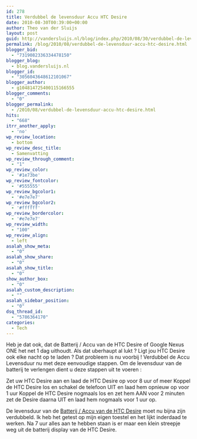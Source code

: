 ```yaml
---
id: 278
title: Verdubbel de levensduur Accu HTC Desire
date: 2010-08-30T00:39:00+00:00
author: Theo van der Sluijs
layout: post
guid: http://vandersluijs.nl/blog/index.php/2010/08/30/verdubbel-de-levensduur-accu-htc-desire/
permalink: /blog/2010/08/verdubbel-de-levensduur-accu-htc-desire.html
blogger_bid:
  - "7319082336334478150"
blogger_blog:
  - blog.vandersluijs.nl
blogger_id:
  - "3056043648612101067"
blogger_author:
  - g104814725400115166555
blogger_comments:
  - "0"
blogger_permalink:
  - /2010/08/verdubbel-de-levensduur-accu-htc-desire.html
hits:
  - "668"
itrr_another_apply:
  - 'no'
wp_review_location:
  - bottom
wp_review_desc_title:
  - Samenvatting
wp_review_through_comment:
  - "1"
wp_review_color:
  - '#1e73be'
wp_review_fontcolor:
  - '#555555'
wp_review_bgcolor1:
  - '#e7e7e7'
wp_review_bgcolor2:
  - '#ffffff'
wp_review_bordercolor:
  - '#e7e7e7'
wp_review_width:
  - "100"
wp_review_align:
  - left
asalah_show_meta:
  - "0"
asalah_show_share:
  - "0"
asalah_show_title:
  - "0"
show_author_box:
  - "0"
asalah_custom_description:
  - ""
asalah_sidebar_position:
  - "0"
dsq_thread_id:
  - "5786364170"
categories:
  - Tech
---
```

Heb je dat ook, dat de Batterij / Accu van de HTC Desire of Google Nexus ONE het net 1 dag uithoudt. Als dat uberhaupt al lukt ? Ligt jou HTC Desire ook elke nacht op te laden ? Dat probleem is nu voorbij ! Verdubbel de Accu Levensduur nu met deze eenvoudige stappen. Om de levensduur van de batterij te verlengen dient u deze stappen uit te voeren :

Zet uw HTC Desire aan en laad de HTC Desire op voor 8 uur of meer Koppel de HTC Desire los en schakel de telefoon UIT en laad hem opnieuw op voor 1 uur Koppel de HTC Desire nogmaals los en zet hem AAN voor 2 minuten zet de Desire daarna UIT en laad hem nogmaals voor 1 uur op.

De levensduur van de [Batterij / Accu van de HTC Desire](https://www.gsmbatterij.nl/batterijen/htc/htc-desire/htc-desire-batterij-origineel-35h00132-00m.html) moet nu bijna zijn verdubbeld. Ik heb het getest op mijn eigen toestel en het lijkt inderdaad te werken. Na 7 uur alles aan te hebben staan is er maar een klein streepje weg uit de batterij display van de HTC Desire.

&nbsp;